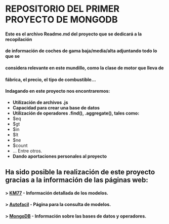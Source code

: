 # **REPOSITORIO DEL PRIMER PROYECTO DE MONGODB**

#### Este es el archivo Readme.md del proyecto que se dedicará a la recopilación
#### de información de coches de gama baja/media/alta adjuntando todo lo que se
#### considera relevante en este mundillo, como la clase de motor que lleva de
#### fábrica, el precio, el tipo de combustible...
#### Indagando en este proyecto nos encontraremos:

* **Utilización de archivos .js**
* **Capacidad para crear una base de datos**
* **Utilización de operadores .find(), .aggregate(), tales como:**
* $eq
* $gt
* $in
* $lt
* $ne
* $count
* ... Entre otros.
* **Dando aportaciones personales al proyecto**

## Ha sido posible la realización de este proyecto gracias a la información de las páginas web:
#### > [KM77](https://www.km77.com/) - Información detallada de los modelos.
#### > [Autofacil](https://www.autofacil.es/marcas/) - Página para la consulta de modelos.
#### > [MongoDB](https://www.mongodb.com/es) - Información sobre las bases de datos y operadores.
